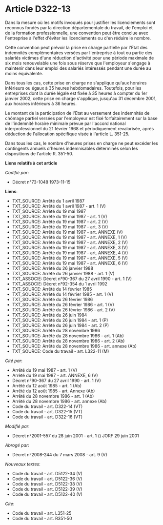 # Article D322-13

Dans la mesure où les motifs invoqués pour justifier les licenciements sont reconnus fondés par la direction départementale
du travail, de l'emploi et de la formation professionnelle, une convention peut être conclue avec l'entreprise à l'effet
d'éviter les licenciements ou d'en réduire le nombre.

Cette convention peut prévoir la prise en charge partielle par l'Etat des indemnités complémentaires versées par l'entreprise
à tout ou partie des salariés victimes d'une réduction d'activité pour une période maximale de six mois renouvelable une fois
sous réserve que l'employeur s'engage à maintenir dans leur emploi des salariés intéressés pendant une durée au moins
équivalente.

Dans tous les cas, cette prise en charge ne s'applique qu'aux horaires inférieurs ou égaux à 35 heures hebdomadaires.
Toutefois, pour les entreprises dont la durée légale est fixée à 35 heures à compter du 1er janvier 2002, cette prise en
charge s'applique, jusqu'au 31 décembre 2001, aux horaires inférieurs à 36 heures.

Le montant de la participation de l'Etat au versement des indemnités de chômage partiel versées par l'employeur est fixé
forfaitairement sur la base de l'indemnité horaire minimale prévue par l'accord national interprofessionnel du 21 février
1968 et périodiquement revalorisée, après déduction de l'allocation spécifique visée à l'article L. 351-25.

Dans tous les cas, le nombre d'heures prises en charge ne peut excéder les contingents annuels d'heures indemnisables
déterminés selon les dispositions de l'article R. 351-50.

**Liens relatifs à cet article**

_Codifié par_:

  - Décret n°73-1048 1973-11-15

**Liens**:

  - TXT_SOURCE: Arrêté du 1 avril 1987
  - TXT_SOURCE: Arrêté du 1 avril 1987 - art. 1 (V)
  - TXT_SOURCE: Arrêté du 19 mai 1987
  - TXT_SOURCE: Arrêté du 19 mai 1987 - art. 1 (V)
  - TXT_SOURCE: Arrêté du 19 mai 1987 - art. 2 (V)
  - TXT_SOURCE: Arrêté du 19 mai 1987 - art. 3 (V)
  - TXT_SOURCE: Arrêté du 19 mai 1987 - art. ANNEXE (V)
  - TXT_SOURCE: Arrêté du 19 mai 1987 - art. ANNEXE, 1 (V)
  - TXT_SOURCE: Arrêté du 19 mai 1987 - art. ANNEXE, 2 (V)
  - TXT_SOURCE: Arrêté du 19 mai 1987 - art. ANNEXE, 3 (V)
  - TXT_SOURCE: Arrêté du 19 mai 1987 - art. ANNEXE, 4 (V)
  - TXT_SOURCE: Arrêté du 19 mai 1987 - art. ANNEXE, 5 (V)
  - TXT_SOURCE: Arrêté du 19 mai 1987 - art. ANNEXE, 6 (V)
  - TXT_SOURCE: Arrêté du 26 janvier 1988
  - TXT_SOURCE: Arrêté du 26 janvier 1988 - art. 1 (V)
  - TXT_ASSOCIE: Décret n°90-367 du 27 avril 1990 - art. 1 (V)
  - TXT_ASSOCIE: Décret n°92-354 du 1 avril 1992
  - TXT_SOURCE: Arrêté du 14 février 1985
  - TXT_SOURCE: Arrêté du 14 février 1985 - art. 1 (V)
  - TXT_SOURCE: Arrêté du 26 février 1986
  - TXT_SOURCE: Arrêté du 26 février 1986 - art. 1 (V)
  - TXT_SOURCE: Arrêté du 26 février 1986 - art. 2 (V)
  - TXT_SOURCE: Arrêté du 26 juin 1984
  - TXT_SOURCE: Arrêté du 26 juin 1984 - art. 1 (P)
  - TXT_SOURCE: Arrêté du 26 juin 1984 - art. 2 (P)
  - TXT_SOURCE: Arrêté du 28 novembre 1986
  - TXT_SOURCE: Arrêté du 28 novembre 1986 - art. 1 (Ab)
  - TXT_SOURCE: Arrêté du 28 novembre 1986 - art. 2 (Ab)
  - TXT_SOURCE: Arrêté du 28 novembre 1986 - art. annexe (Ab)
  - TXT_SOURCE: Code du travail - art. L322-11 (M)

_Cité par_:

  - Arrêté du 19 mai 1987 - art. 1 (V)
  - Arrêté du 19 mai 1987 - art. ANNEXE, 6 (V)
  - Décret n°90-367 du 27 avril 1990 - art. 1 (V)
  - Arrêté du 12 août 1985 - art. 1 (Ab)
  - Arrêté du 12 août 1985 - art. Annexe (Ab)
  - Arrêté du 28 novembre 1986 - art. 1 (Ab)
  - Arrêté du 28 novembre 1986 - art. annexe (Ab)
  - Code du travail - art. D322-14 (VT)
  - Code du travail - art. D322-15 (VT)
  - Code du travail - art. D322-16 (VT)

_Modifié par_:

  - Décret n°2001-557 du 28 juin 2001 - art. 1 () JORF 29 juin 2001

_Abrogé par_:

  - Décret n°2008-244 du 7 mars 2008 - art. 9 (V)

_Nouveaux textes_:

  - Code du travail - art. D5122-34 (V)
  - Code du travail - art. D5122-36 (V)
  - Code du travail - art. D5122-38 (V)
  - Code du travail - art. D5122-39 (V)
  - Code du travail - art. D5122-40 (V)

_Cite_:

  - Code du travail - art. L351-25
  - Code du travail - art. R351-50
